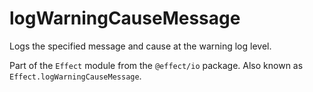 # logWarningCauseMessage

Logs the specified message and cause at the warning log level.

Part of the `Effect` module from the `@effect/io` package. Also known as `Effect.logWarningCauseMessage`.
